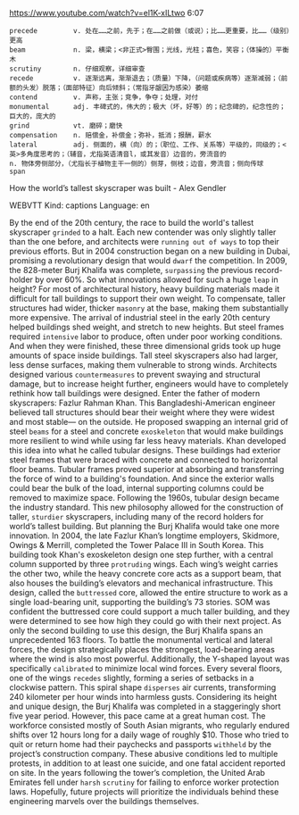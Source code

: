 https://www.youtube.com/watch?v=el1K-xILtwo 
6:07
```
precede         v. 处在……之前，先于；在……之前做（或说）；比……更重要，比……（级别）更高
beam            n. 梁，横梁；<非正式>臀围；光线，光柱；喜色，笑容；（体操的）平衡木
scrutiny        n. 仔细观察，详细审查
recede          v. 逐渐远离，渐渐退去；（质量）下降，（问题或疾病等）逐渐减弱；（前额的头发）脱落；（面部特征）向后倾斜；（常指牙龈因为感染）萎缩
contend         v. 声称，主张；竞争，争夺；处理，对付      
monumental      adj. 丰碑式的，伟大的；极大（坏，好等）的；纪念碑的，纪念性的；巨大的，庞大的
grind           vt. 磨碎；磨快
compensation    n. 赔偿金，补偿金；弥补，抵消；报酬，薪水
lateral         adj. 侧面的，横（向）的；（职位、工作、关系等）平级的，同级的；<英>多角度思考的；（辅音，尤指英语清音l，或其发音）边音的，旁流音的
n. 物体旁侧部分，（尤指长于植物主干一侧的）侧芽，侧枝；边音，旁流音；侧向传球
span  
```

How the world’s tallest skyscraper was built - Alex Gendler 

WEBVTT Kind: captions Language: en 

By the end of the 20th century, the race to build the world's tallest skyscraper `grinded` to a halt. Each new contender was only slightly taller than the one before, and architects were `running out of ways` to top their previous efforts. But in 2004 construction began on a new building in Dubai, promising a revolutionary design that would `dwarf` the competition. In 2009, the 828-meter Burj Khalifa was complete, `surpassing` the previous record-holder by over 60%. So what innovations allowed for such a huge `leap` in height? For most of architectural history, heavy building materials made it difficult for tall buildings to support their own weight. To compensate, taller structures had wider, thicker `masonry` at the base, making them substantially more expensive. The arrival of industrial steel in the early 20th century helped buildings shed weight, and stretch to new heights. But steel frames required `intensive` labor to produce, often under poor working conditions. And when they were finished, these three dimensional grids took up huge amounts of space inside buildings. Tall steel skyscrapers also had larger, less dense surfaces, making them vulnerable to strong winds. Architects designed various `countermeasures` to prevent swaying and structural damage, but to increase height further, engineers would have to completely rethink how tall buildings were designed. Enter the father of modern skyscrapers: Fazlur Rahman Khan. This Bangladeshi-American engineer believed tall structures should bear their weight where they were widest and most stable— on the outside. He proposed swapping an internal grid of steel `beams` for a steel and concrete `exoskeleton` that would make buildings more resilient to wind while using far less heavy materials. Khan developed this idea into what he called tubular designs. These buildings had exterior steel frames that were braced with concrete and connected to horizontal floor beams. Tubular frames proved superior at absorbing and transferring the force of wind to a building's foundation. And since the exterior walls could bear the bulk of the load, internal supporting columns could be removed to maximize space. Following the 1960s, tubular design became the industry standard. This new philosophy allowed for the construction of taller, `sturdier` skyscrapers, including many of the record holders for world’s tallest building. But planning the Burj Khalifa would take one more innovation. In 2004, the late Fazlur Khan’s longtime employers, Skidmore, Owings &amp; Merrill, completed the Tower Palace III in South Korea. This building took Khan's exoskeleton design one step further, with a central column supported by three `protruding` wings. Each wing’s weight carries the other two, while the heavy concrete core acts as a support beam, that also houses the building’s elevators and mechanical infrastructure. This design, called the `buttressed` core, allowed the entire structure to work as a single load-bearing unit, supporting the building’s 73 stories. SOM was confident the buttressed core could support a much taller building, and they were determined to see how high they could go with their next project. As only the second building to use this design, the Burj Khalifa spans an unprecedented 163 floors. To battle the monumental vertical and lateral forces, the design strategically places the strongest, load-bearing areas where the wind is also most powerful. Additionally, the Y-shaped layout was specifically `calibrated` to minimize local wind forces. Every several floors, one of the wings `recedes` slightly, forming a series of setbacks in a clockwise pattern. This spiral shape `disperses` air currents, transforming 240 kilometer per hour winds into harmless gusts. Considering its height and unique design, the Burj Khalifa was completed in a staggeringly short five year period. However, this pace came at a great human cost. The workforce consisted mostly of South Asian migrants, who regularly endured shifts over 12 hours long for a daily wage of roughly $10. Those who tried to quit or return home had their paychecks and passports `withheld` by the project’s construction company. These abusive conditions led to multiple protests, in addition to at least one suicide, and one fatal accident reported on site. In the years following the tower’s completion, the United Arab Emirates fell under `harsh` `scrutiny` for failing to enforce worker protection laws. Hopefully, future projects will prioritize the individuals behind these engineering marvels over the buildings themselves. 